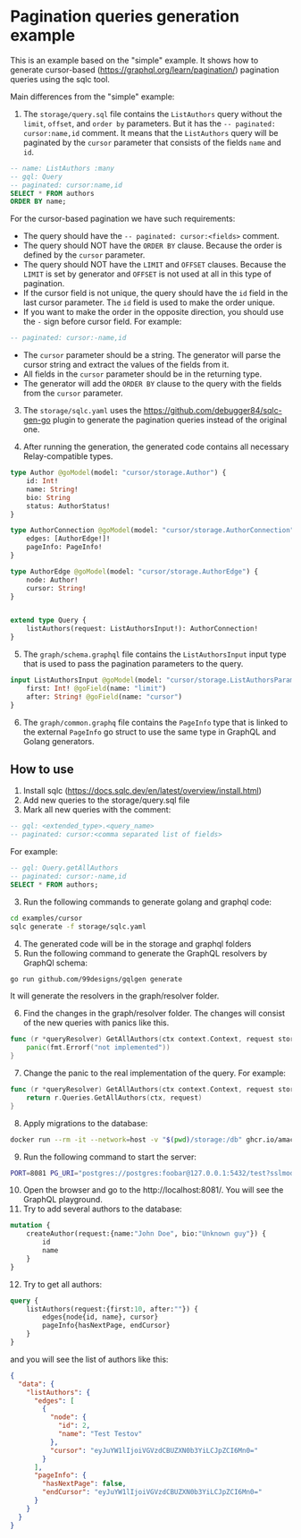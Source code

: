 # Pagination queries generation example

This is an example based on the "simple" example. It shows how to generate cursor-based (https://graphql.org/learn/pagination/) pagination queries using the sqlc tool.

Main differences from the "simple" example:
1. The `storage/query.sql` file contains the `ListAuthors` query without the `limit`, `offset`, and `order by` parameters.
But it has the `-- paginated: cursor:name,id` comment. It means that the `ListAuthors` query will be paginated by the `cursor` parameter that consists of the fields `name` and `id`.
```sql
-- name: ListAuthors :many
-- gql: Query
-- paginated: cursor:name,id
SELECT * FROM authors
ORDER BY name;
```
For the cursor-based pagination we have such requirements:
- The query should have the `-- paginated: cursor:<fields>` comment.
- The query should NOT have the `ORDER BY` clause. Because the order is defined by the `cursor` parameter.
- The query should NOT have the `LIMIT` and `OFFSET` clauses. Because the `LIMIT` is set by generator and `OFFSET` is not used at all in this type of pagination.
- If the cursor field is not unique, the query should have the `id` field in the last cursor parameter. The `id` field is used to make the order unique.
- If you want to make the order in the opposite direction, you should use the `-` sign before cursor field. For example:
```sql
-- paginated: cursor:-name,id
```
- The `cursor` parameter should be a string. The generator will parse the cursor string and extract the values of the fields from it.
- All fields in the `cursor` parameter should be in the returning type. 
- The generator will add the `ORDER BY` clause to the query with the fields from the `cursor` parameter.

3. The `storage/sqlc.yaml` uses the https://github.com/debugger84/sqlc-gen-go plugin to generate the pagination queries instead of the original one.

4. After running the generation, the generated code contains all necessary Relay-compatible types.
```graphql
type Author @goModel(model: "cursor/storage.Author") {
    id: Int!
    name: String!
    bio: String
    status: AuthorStatus!
}

type AuthorConnection @goModel(model: "cursor/storage.AuthorConnection") {
    edges: [AuthorEdge!]!
    pageInfo: PageInfo!
}

type AuthorEdge @goModel(model: "cursor/storage.AuthorEdge") {
    node: Author!
    cursor: String!
}


extend type Query {
    listAuthors(request: ListAuthorsInput!): AuthorConnection!
}
```

5. The `graph/schema.graphql` file contains the `ListAuthorsInput` input type that is used to pass the pagination parameters to the query.
```graphql
input ListAuthorsInput @goModel(model: "cursor/storage.ListAuthorsParams") {
    first: Int! @goField(name: "limit")
    after: String! @goField(name: "cursor")
}
```

6. The `graph/common.graphq` file contains the `PageInfo` type that is linked to the external `PageInfo` go struct to use the same type in GraphQL and Golang generators.


## How to use
1. Install sqlc (https://docs.sqlc.dev/en/latest/overview/install.html)
2. Add new queries to the storage/query.sql file
3. Mark all new queries with the comment: 
```sql
-- gql: <extended_type>.<query_name>
-- paginated: cursor:<comma separated list of fields>
``` 
For example:
```sql
-- gql: Query.getAllAuthors
-- paginated: cursor:-name,id
SELECT * FROM authors;
```

3. Run the following commands to generate golang and graphql code:
```bash
cd examples/cursor 
sqlc generate -f storage/sqlc.yaml
```
4. The generated code will be in the storage and graphql folders
5. Run the following command to generate the GraphQL resolvers by GraphQl schema:
```bash
go run github.com/99designs/gqlgen generate
```
It will generate the resolvers in the graph/resolver folder.

6. Find the changes in the graph/resolver folder. 
The changes will consist of the new queries with panics like this.
```go
func (r *queryResolver) GetAllAuthors(ctx context.Context, request storage.GetAllAuthorsParams) (storage.AuthorPage, error) {
    panic(fmt.Errorf("not implemented"))
}
```

7. Change the panic to the real implementation of the query. For example:
```go
func (r *queryResolver) GetAllAuthors(ctx context.Context, request storage.GetAllAuthorsParams) (storage.AuthorPage, error) {
    return r.Queries.GetAllAuthors(ctx, request)
}
```

8. Apply migrations to the database:
```bash
docker run --rm -it --network=host -v "$(pwd)/storage:/db" ghcr.io/amacneil/dbmate -u "postgres://postgres:foobar@localhost:5432/test?sslmode=disable" up
```

9. Run the following command to start the server:
```bash
PORT=8081 PG_URI="postgres://postgres:foobar@127.0.0.1:5432/test?sslmode=disable" go run server.go
```

10. Open the browser and go to the http://localhost:8081/. You will see the GraphQL playground.
11. Try to add several authors to the database:
```graphql
mutation {
    createAuthor(request:{name:"John Doe", bio:"Unknown guy"}) {
        id
        name
    }
}
```
12. Try to get all authors:
```graphql
query {
    listAuthors(request:{first:10, after:""}) {
        edges{node{id, name}, cursor}
        pageInfo{hasNextPage, endCursor}
    }
}

```
and you will see the list of authors like this:
```json
{
  "data": {
    "listAuthors": {
      "edges": [
        {
          "node": {
            "id": 2,
            "name": "Test Testov"
          },
          "cursor": "eyJuYW1lIjoiVGVzdCBUZXN0b3YiLCJpZCI6Mn0="
        }
      ],
      "pageInfo": {
        "hasNextPage": false,
        "endCursor": "eyJuYW1lIjoiVGVzdCBUZXN0b3YiLCJpZCI6Mn0="
      }
    }
  }
}
```